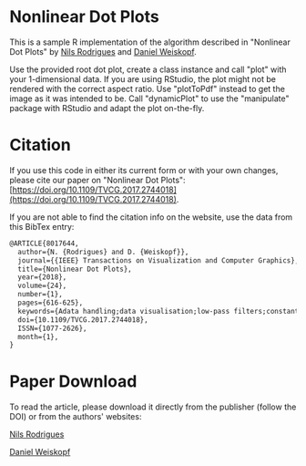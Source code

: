 # Nonlinear Dot Plots
This is a sample R implementation of the algorithm described in "Nonlinear Dot Plots" by [Nils Rodrigues](http://www.visus.uni-stuttgart.de/en/institute/people/research-associates/nils-rodrigues.html) and 
[Daniel Weiskopf](http://www.visus.uni-stuttgart.de/~weiskopf/).

Use the provided root dot plot, create a class instance and call "plot" with your 1-dimensional data. If you are using RStudio, the plot might not be rendered with the correct aspect ratio. Use "plotToPdf" instead to get the image as it was intended to be.
Call "dynamicPlot" to use the "manipulate" package with RStudio and adapt the plot on-the-fly.

# Citation

If you use this code in either its current form or with your own changes, please cite our paper on "Nonlinear Dot Plots": [https://doi.org/10.1109/TVCG.2017.2744018](https://doi.org/10.1109/TVCG.2017.2744018).

If you are not able to find the citation info on the website, use the data from this BibTex entry:
```tex
@ARTICLE{8017644,
  author={N. {Rodrigues} and D. {Weiskopf}},
  journal={{IEEE} Transactions on Visualization and Computer Graphics},
  title={Nonlinear Dot Plots},
  year={2018},
  volume={24},
  number={1},
  pages={616-625},
  keywords={Adata handling;data visualisation;low-pass filters;constant dot size;nonlinear dot plots;logarithmic histograms;linear histograms;low-pass filtering method;aliasing artifacts;two-way sweep algorithm;logarithmic bar charts;nonlinear scaling;frequency distribution;Histograms;Data visualization;Layout;Dynamic range;Bars;Rendering (computer graphics);Algorithm design and analysis;Nonlinear dot plot;statistical graphics;sweep algorithm;layout},
  doi={10.1109/TVCG.2017.2744018},
  ISSN={1077-2626},
  month={1},
}
```

# Paper Download
To read the article, please download it directly from the publisher (follow the DOI) or from the authors' websites:

[Nils Rodrigues](https://www.visus.uni-stuttgart.de/institut/team/Rodrigues-00001/)

[Daniel Weiskopf](https://www.vis.uni-stuttgart.de/en/institute/team/Weiskopf-00007/)
